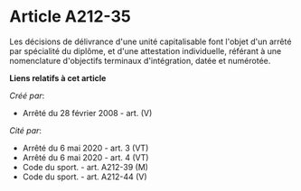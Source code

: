 # Article A212-35

Les décisions de délivrance d'une unité capitalisable font l'objet d'un arrêté par spécialité du diplôme, et d'une
attestation individuelle, référant à une nomenclature d'objectifs terminaux d'intégration, datée et numérotée.

**Liens relatifs à cet article**

_Créé par_:

  - Arrêté du 28 février 2008 - art. (V)

_Cité par_:

  - Arrêté du 6 mai 2020 - art. 3 (VT)
  - Arrêté du 6 mai 2020 - art. 4 (VT)
  - Code du sport. - art. A212-39 (M)
  - Code du sport. - art. A212-44 (V)
